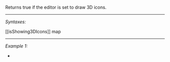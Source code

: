 Returns true if the editor is set to draw 3D icons.


---
*Syntaxes:*

[[isShowing3DIcons]] map

---
*Example 1:*

-